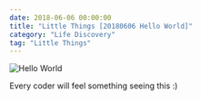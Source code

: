 ```yaml
---
date: 2018-06-06 00:00:00
title: "Little Things [20180606 Hello World]"
category: "Life Discovery"
tag: "Little Things"
---
```


![Hello World](https://raw.githubusercontent.com/joshua19881228/my_blogs/master/Life_Discovery/Little_Things/figures/20180606.jpg "Hello World")

Every coder will feel something seeing this :)